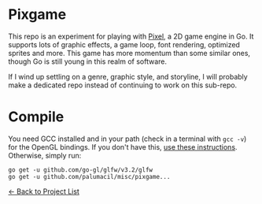 # Pixgame

This repo is an experiment for playing with [Pixel](https://github.com/faiface/pixel), a 2D game engine in Go. It supports lots of graphic effects, a game loop, font rendering, optimized sprites and more. This game has more momentum than some similar ones, though Go is still young in this realm of software.

If I wind up settling on a genre, graphic style, and storyline, I will probably make a dedicated repo instead of continuing to work on this sub-repo.

# Compile

You need GCC installed and in your path (check in a terminal with `gcc -v`) for the OpenGL bindings. If you don't have this, [use these instructions](./docs/gcc.md). Otherwise, simply run:

```
go get -u github.com/go-gl/glfw/v3.2/glfw
go get -u github.com/palumacil/misc/pixgame...
```

[&#x2190; Back to Project List](../README.md)